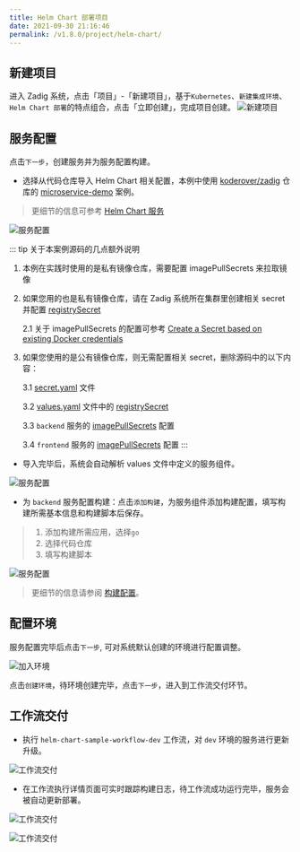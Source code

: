 ```yaml
---
title: Helm Chart 部署项目
date: 2021-09-30 21:16:46
permalink: /v1.8.0/project/helm-chart/
---
```


## 新建项目

进入 Zadig 系统，点击「项目」-「新建项目」，基于`Kubernetes`、`新建集成环境`、`Helm Chart 部署`的特点组合，点击「立即创建」，完成项目创建。
![新建项目](../_images/helm_chart_sample_onboarding_1.png)

## 服务配置

点击`下一步`，创建服务并为服务配置构建。

- 选择从代码仓库导入 Helm Chart 相关配置，本例中使用 [koderover/zadig](https://github.com/koderover/zadig) 仓库的 [microservice-demo](https://github.com/koderover/zadig/tree/main/examples/microservice-demo/chart) 案例。
> 更细节的信息可参考 [Helm Chart 服务](/v1.8.0/project/service/#helm-chart-服务)

![服务配置](../_images/helm_chart_sample_onboarding_2.png)

::: tip 关于本案例源码的几点额外说明
1. 本例在实践时使用的是私有镜像仓库，需要配置 imagePullSecrets 来拉取镜像
2. 如果您用的也是私有镜像仓库，请在 Zadig 系统所在集群里创建相关 secret 并配置 [registrySecret](https://github.com/koderover/zadig/blob/bdd220192279aba1666bbdbd5da2dd35dcaff999/examples/microservice-demo/chart/values.yaml#L21)

    2.1 关于 imagePullSecrets 的配置可参考 [Create a Secret based on existing Docker credentials](https://kubernetes.io/docs/tasks/configure-pod-container/pull-image-private-registry/#registry-secret-existing-credentials)

3. 如果您使用的是公有镜像仓库，则无需配置相关 secret，删除源码中的以下内容：

    3.1 [secret.yaml](https://github.com/koderover/zadig/blob/bdd220192279aba1666bbdbd5da2dd35dcaff999/examples/microservice-demo/chart/templates/secret.yaml) 文件
    
    3.2 [values.yaml](https://github.com/koderover/zadig/blob/bdd220192279aba1666bbdbd5da2dd35dcaff999/examples/microservice-demo/chart/values.yaml) 文件中的 [registrySecret](https://github.com/koderover/zadig/blob/bdd220192279aba1666bbdbd5da2dd35dcaff999/examples/microservice-demo/chart/values.yaml#L21)
    
    3.3 `backend` 服务的 [imagePullSecrets](https://github.com/koderover/zadig/blob/bdd220192279aba1666bbdbd5da2dd35dcaff999/examples/microservice-demo/chart/templates/backend.yaml#L29) 配置
    
    3.4 `frontend` 服务的 [imagePullSecrets](https://github.com/koderover/zadig/blob/bdd220192279aba1666bbdbd5da2dd35dcaff999/examples/microservice-demo/chart/templates/frontend.yaml#L39) 配置
:::

- 导入完毕后，系统会自动解析 values 文件中定义的服务组件。

![服务配置](../_images/helm_chart_sample_onboarding_2_1.png)

- 为 `backend` 服务配置构建：点击`添加构建`，为服务组件添加构建配置，填写构建所需基本信息和构建脚本后保存。

> 1. 添加构建所需应用，选择`go`
> 2. 选择代码仓库
> 3. 填写构建脚本

![服务配置](../_images/helm_chart_sample_onboarding_backend_build_config.png)

>  更细节的信息请参阅 [构建配置](/v1.8.0/project/build/)。

## 配置环境

服务配置完毕后点击`下一步`, 可对系统默认创建的环境进行配置调整。

![加入环境](../_images/helm_chart_sample_onboarding_3.png)

点击`创建环境`，待环境创建完毕，点击`下一步`，进入到工作流交付环节。

## 工作流交付

- 执行 `helm-chart-sample-workflow-dev` 工作流，对 `dev` 环境的服务进行更新升级。

![工作流交付](../_images/helm_chart_sample_onboarding_4.png)

- 在工作流执行详情页面可实时跟踪构建日志，待工作流成功运行完毕，服务会被自动更新部署。

![工作流交付](../_images/helm_chart_sample_show_pipeline_running.png)

![工作流交付](../_images/helm_chart_sample_show_env.png)
